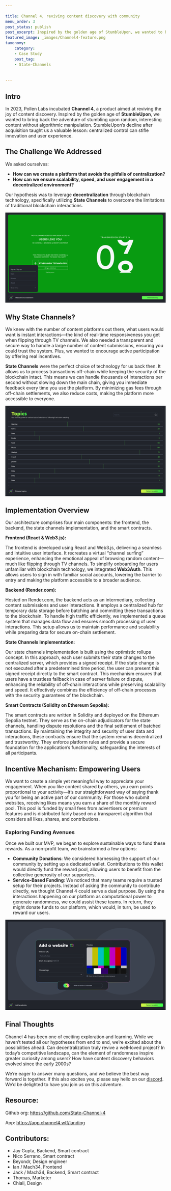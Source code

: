 ```yaml
---

title: Channel 4, reviving content discovery with community
menu_order: 3
post_status: publish
post_excerpt: Inspired by the golden age of StumbleUpon, we wanted to bring back the adventure of stumbling upon random, interesting content without algorithmic manipulation. 
featured_image: _images/Channel4-feature.png
taxonomy:
    category:
    - Case Study
    post_tag:
    - State-Channels


---
```

## Intro

In 2023, Pollen Labs incubated **Channel 4**, a product aimed at reviving the joy of content discovery. Inspired by the golden age of **StumbleUpon**, we wanted to bring back the adventure of stumbling upon random, interesting content without algorithmic manipulation. StumbleUpon’s decline after acquisition taught us a valuable lesson: centralized control can stifle innovation and user experience.

## The Challenge We Addressed

We asked ourselves:

- **How can we create a platform that avoids the pitfalls of centralization?**
- **How can we ensure scalability, speed, and user engagement in a decentralized environment?**

Our hypothesis was to leverage **decentralization** through blockchain technology, specifically utilizing **State Channels** to overcome the limitations of traditional blockchain interactions.

![App landing](/_images/Channel4-landing.png "Leverage TV channels to the app concept")

## Why State Channels? 

We knew with the number of content platforms out there, what users would want is instant interactions—the kind of real-time responsiveness you get when flipping through TV channels. We also needed a transparent and secure way to handle a large number of content submissions, ensuring you could trust the system. Plus, we wanted to encourage active participation by offering real incentives.

**State Channels** were the perfect choice of technology for us back then. It allows us to process transactions off-chain while keeping the security of the blockchain intact. This means we can handle thousands of interactions per second without slowing down the main chain, giving you immediate feedback every time you use the platform. By minimizing gas fees through off-chain settlements, we also reduce costs, making the platform more accessible to everyone.


![Browsing topic/channel in the app](/_images/Channel4-channels.png "Browsing topic/channel in the app")



## Implementation Overview 

Our architecture comprises four main components: the frontend, the backend, the state channels implementation, and the smart contracts.

**Frontend (React & Web3.js):**

The frontend is developed using React and Web3.js, delivering a seamless and intuitive user interface. It recreates a virtual “channel surfing” experience, enhancing the emotional appeal of browsing random content—much like flipping through TV channels. To simplify onboarding for users unfamiliar with blockchain technology, we integrated **Web3Auth**. This allows users to sign in with familiar social accounts, lowering the barrier to entry and making the platform accessible to a broader audience.

**Backend (Render.com):**

Hosted on Render.com, the backend acts as an intermediary, collecting content submissions and user interactions. It employs a centralized hub for temporary data storage before batching and committing these transactions to the blockchain. To handle high traffic efficiently, we implemented a queue system that manages data flow and ensures smooth processing of user interactions. This setup allows us to maintain performance and scalability while preparing data for secure on-chain settlement.

**State Channels Implementation:**

Our state channels implementation is built using the optimistic rollups concept. In this approach, each user submits their state changes to the centralized server, which provides a signed receipt. If the state change is not executed after a predetermined time period, the user can present this signed receipt directly to the smart contract. This mechanism ensures that users have a trustless fallback in case of server failure or dispute, enhancing the reliability of off-chain interactions while preserving scalability and speed. It effectively combines the efficiency of off-chain processes with the security guarantees of the blockchain.

**Smart Contracts (Solidity on Ethereum Sepolia):**

The smart contracts are written in Solidity and deployed on the Ethereum Sepolia testnet. They serve as the on-chain adjudicators for the state channels, handling dispute resolutions and the final settlement of batched transactions. By maintaining the integrity and security of user data and interactions, these contracts ensure that the system remains decentralized and trustworthy. They enforce platform rules and provide a secure foundation for the application’s functionality, safeguarding the interests of all participants.

## Incentive Mechanism: Empowering Users

We want to create a simple yet meaningful way to appreciate your engagement. When you like content shared by others, you earn points proportional to your activity—it’s our straightforward way of saying thank you for being an active part of our community. For those who submit websites, receiving likes means you earn a share of the monthly reward pool. This pool is funded by small fees from advertisers or premium features and is distributed fairly based on a transparent algorithm that considers all likes, shares, and contributions.

### Exploring Funding Avenues

Once we built our MVP, we began to explore sustainable ways to fund these rewards. As a non-profit team, we brainstormed a few options:

- **Community Donations**: We considered harnessing the support of our community by setting up a dedicated wallet. Contributions to this wallet would directly fund the reward pool, allowing users to benefit from the collective generosity of our supporters.
- **Service-Based Funding**: We noticed that many teams require a trusted setup for their projects. Instead of asking the community to contribute directly, we thought Channel 4 could serve a dual purpose. By using the interactions happening on our platform as computational power to generate randomness, we could assist these teams. In return, they might donate funds to our platform, which would, in turn, be used to reward our users.

![Adding a website in the app](/_images/Channel4-add-site.png "Adding a website in the app so others can like")

## Final Thoughts

Channel 4 has been one of exciting exploration and learning. While we haven’t tested all our hypotheses from end to end, we’re excited about the possibilities ahead. Can decentralization truly revive a well-loved project? In today’s competitive landscape, can the element of randomness inspire greater curiosity among users? How have content discovery behaviors evolved since the early 2000s?

We’re eager to answer many questions, and we believe the best way forward is together. If this also excites you, please say hello on our [discord](https://discord.gg/5B3jP2sgWS). We’d be delighted to have you join us on this adventure.

## Resource:

Github org: https://github.com/State-Channel-4

App: https://app.channel4.wtf/landing

## Contributors:

- Jay Gupta, Backend, Smart contract
- Nico Serrano, Smart contract
- Beyondr, Design engineer
- Ian / Mach34, Frontend
- Jack / Mach34, Backend, Smart contract
- Thomas, Marketer
- Chiali, Design